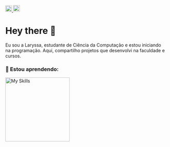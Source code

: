<p align='left' dir="auto"> 
 <a href="https://www.linkedin.com/in/laryssa-patez-da-silva-6504a0199/">
    <img src="https://skillicons.dev/icons?i=linkedin" width="20" alt="Contato por Linkedin">
</a>
<a href="mailto:contatolaryssapatez@gmail.com">
    <img src="https://skillicons.dev/icons?i=gmail" width="21" alt="Contato por E-mail">
</a>
</p>

<h1> Hey there 👋 </h1>
Eu sou a Laryssa, estudante de Ciência da Computação e estou iniciando na programação. Aqui, compartilho projetos que desenvolvi na faculdade e cursos.

### 🌱 Estou aprendendo:

<a href="https://skillicons.dev">
  <img src="https://skillicons.dev/icons?i=java,mysql,spring,maven,postman" width="200" alt="My Skills">
</a>

